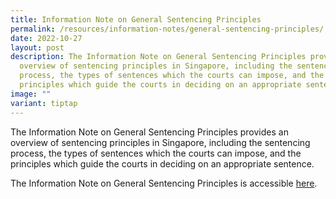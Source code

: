 ```yaml
---
title: Information Note on General Sentencing Principles
permalink: /resources/information-notes/general-sentencing-principles/
date: 2022-10-27
layout: post
description: The Information Note on General Sentencing Principles provides an
  overview of sentencing principles in Singapore, including the sentencing
  process, the types of sentences which the courts can impose, and the
  principles which guide the courts in deciding on an appropriate sentence.
image: ""
variant: tiptap
---
```

The Information Note on General Sentencing Principles provides an overview of sentencing principles in Singapore, including the sentencing process, the types of sentences which the courts can impose, and the principles which guide the courts in deciding on an appropriate sentence.

The Information Note on General Sentencing Principles is accessible [here](/files/Information%20Notes/Information%20Note%20on%20General%20Sentencing%20Principles.pdf).